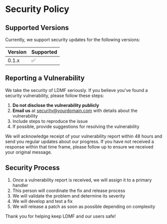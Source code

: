 # Security Policy

## Supported Versions

Currently, we support security updates for the following versions:

| Version | Supported          |
| ------- | ------------------ |
| 0.1.x   | :white_check_mark: |

## Reporting a Vulnerability

We take the security of LDMF seriously. If you believe you've found a security vulnerability, please follow these steps:

1. **Do not disclose the vulnerability publicly**
2. **Email us** at security@yourdomain.com with details about the vulnerability
3. Include steps to reproduce the issue
4. If possible, provide suggestions for resolving the vulnerability

We will acknowledge receipt of your vulnerability report within 48 hours and send you regular updates about our progress. If you have not received a response within that time frame, please follow up to ensure we received your original message.

## Security Process

1. Once a vulnerability report is received, we will assign it to a primary handler
2. This person will coordinate the fix and release process
3. We will validate the problem and determine its severity
4. We will develop and test a fix
5. We will release a patch as soon as possible depending on complexity

Thank you for helping keep LDMF and our users safe! 